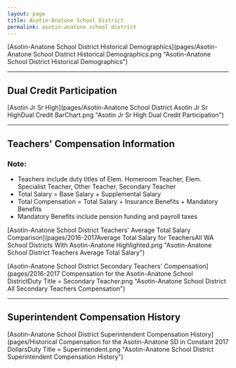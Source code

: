 ```yaml
---
layout: page
title: Asotin-Anatone School District
permalink: asotin-anatone school district
---
```



[Asotin-Anatone School District Historical Demographics](pages/Asotin-Anatone School District Historical Demographics.png "Asotin-Anatone School District Historical Demographics")

___

## Dual Credit Participation

[Asotin Jr Sr High](pages/Asotin-Anatone School District Asotin Jr Sr HighDual Credit BarChart.png "Asotin Jr Sr High Dual Credit Participation")


___

## Teachers' Compensation Information
### Note:
- Teachers include duty titles of Elem. Homeroom Teacher, Elem. Specialist Teacher, Other Teacher, Secondary Teacher
- Total Salary = Base Salary + Supplemental Salary
- Total Compensation = Total Salary + Insurance Benefits + Mandatory Benefits
- Mandatory Benefits include pension funding and payroll taxes

[Asotin-Anatone School District Teachers' Average Total Salary Comparison](pages/2016-2017Average Total Salary for TeachersAll WA School Districts With Asotin-Anatone Highlighted.png "Asotin-Anatone School District Teachers Average Total Salary")

[Asotin-Anatone School District Secondary Teachers' Compensation](pages/2016-2017 Compensation for the Asotin-Anatone School DistrictDuty Title = Secondary Teacher.png "Asotin-Anatone School District All Secondary Teachers Compensation")


___

## Superintendent Compensation History

[Asotin-Anatone School District Superintendent Compensation History](pages/Historical Compensation for the Asotin-Anatone SD in Constant 2017 DollarsDuty Title = Superintendent.png "Asotin-Anatone School District Superintendent Compensation History")

